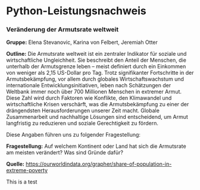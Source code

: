 # Python-Leistungsnachweis
### Veränderung der Armutsrate weltweit


**Gruppe:** Elena Stevanovic, Karina von Felbert, Jeremiah Otter

**Outline:** Die Armutsrate weltweit ist ein zentraler Indikator für soziale und wirtschaftliche Ungleichheit. Sie beschreibt den Anteil der Menschen, die unterhalb der Armutsgrenze leben – meist definiert durch ein Einkommen von weniger als 2,15 US-Dollar pro Tag. Trotz signifikanter Fortschritte in der Armutsbekämpfung, vor allem durch globales Wirtschaftswachstum und internationale Entwicklungsinitiativen, leben nach Schätzungen der Weltbank immer noch über 700 Millionen Menschen in extremer Armut. Diese Zahl wird durch Faktoren wie Konflikte, den Klimawandel und wirtschaftliche Krisen verschärft, was die Armutsbekämpfung zu einer der drängendsten Herausforderungen unserer Zeit macht. Globale Zusammenarbeit und nachhaltige Lösungen sind entscheidend, um Armut langfristig zu reduzieren und soziale Gerechtigkeit zu fördern.

Diese Angaben führen uns zu folgender Fragestellung:

**Fragestellung:** Auf welchem Kontinent oder Land hat sich die Armutsrate am meisten verändert? Was sind Gründe dafür?

**Quelle:** https://ourworldindata.org/grapher/share-of-population-in-extreme-poverty

This is a test
